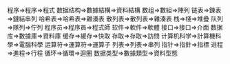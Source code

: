 程序=>程序=>程式
数据结构=>數據結構=>資料結構
数组=>數組=>陣列
链表=>鍊表=>鏈結串列
哈希表=>哈希表=>雜湊表
散列表=>散列表=>雜湊表
栈=>棧=>堆疊
队列=>隊列=>佇列
程序员=>程序員=>程式師
软件=>軟件=>軟體
接口=>接口=>介面
数据库=>數據庫=>資料庫
缓存=>緩存=>快取
存取=>存取=>訪問
计算机科学=>計算機科學=>電腦科學
运算符=>運算符=>運算子
列表=>列表=>串列
指针=>指針=>指標
进程=>進程=>行程
循环=>循環=>迴圈
数据类型=>數據類型=>資料型態
